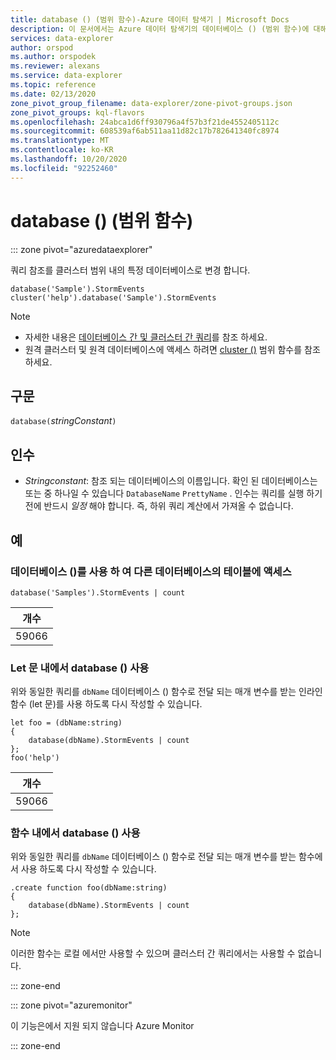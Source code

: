 ```yaml
---
title: database () (범위 함수)-Azure 데이터 탐색기 | Microsoft Docs
description: 이 문서에서는 Azure 데이터 탐색기의 데이터베이스 () (범위 함수)에 대해 설명 합니다.
services: data-explorer
author: orspod
ms.author: orspodek
ms.reviewer: alexans
ms.service: data-explorer
ms.topic: reference
ms.date: 02/13/2020
zone_pivot_group_filename: data-explorer/zone-pivot-groups.json
zone_pivot_groups: kql-flavors
ms.openlocfilehash: 24abca1d6ff930796a4f57b3f21de4552405112c
ms.sourcegitcommit: 608539af6ab511aa11d82c17b782641340fc8974
ms.translationtype: MT
ms.contentlocale: ko-KR
ms.lasthandoff: 10/20/2020
ms.locfileid: "92252460"
---
```

# <a name="database-scope-function"></a>database () (범위 함수)

::: zone pivot="azuredataexplorer"

쿼리 참조를 클러스터 범위 내의 특정 데이터베이스로 변경 합니다. 

```kusto
database('Sample').StormEvents
cluster('help').database('Sample').StormEvents
```

> [!NOTE]
> * 자세한 내용은 [데이터베이스 간 및 클러스터 간 쿼리](cross-cluster-or-database-queries.md)를 참조 하세요.
> * 원격 클러스터 및 원격 데이터베이스에 액세스 하려면 [cluster ()](clusterfunction.md) 범위 함수를 참조 하세요.

## <a name="syntax"></a>구문

`database(`*stringConstant*`)`

## <a name="arguments"></a>인수

* *Stringconstant*: 참조 되는 데이터베이스의 이름입니다. 확인 된 데이터베이스는 또는 중 하나일 수 있습니다 `DatabaseName` `PrettyName` . 인수는 쿼리를 실행 하기 전에 반드시 _일정_ 해야 합니다. 즉, 하위 쿼리 계산에서 가져올 수 없습니다.

## <a name="examples"></a>예

### <a name="use-database-to-access-table-of-other-database"></a>데이터베이스 ()를 사용 하 여 다른 데이터베이스의 테이블에 액세스

```kusto
database('Samples').StormEvents | count
```

|개수|
|---|
|59066|

### <a name="use-database-inside-let-statements"></a>Let 문 내에서 database () 사용 

위와 동일한 쿼리를 `dbName` 데이터베이스 () 함수로 전달 되는 매개 변수를 받는 인라인 함수 (let 문)를 사용 하도록 다시 작성할 수 있습니다.

```kusto
let foo = (dbName:string)
{
    database(dbName).StormEvents | count
};
foo('help')
```

|개수|
|---|
|59066|

### <a name="use-database-inside-functions"></a>함수 내에서 database () 사용 

위와 동일한 쿼리를 `dbName` 데이터베이스 () 함수로 전달 되는 매개 변수를 받는 함수에서 사용 하도록 다시 작성할 수 있습니다.

```kusto
.create function foo(dbName:string)
{
    database(dbName).StormEvents | count
};
```

> [!NOTE]
> 이러한 함수는 로컬 에서만 사용할 수 있으며 클러스터 간 쿼리에서는 사용할 수 없습니다.

::: zone-end

::: zone pivot="azuremonitor"

이 기능은에서 지원 되지 않습니다 Azure Monitor

::: zone-end
